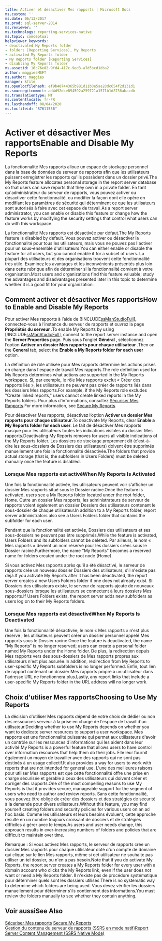 ```yaml
---
title: Activer et désactiver Mes rapports | Microsoft Docs
ms.custom: ''
ms.date: 06/13/2017
ms.prod: sql-server-2014
ms.reviewer: ''
ms.technology: reporting-services-native
ms.topic: conceptual
helpviewer_keywords:
- deactivated My Reports folder
- folders [Reporting Services], My Reports
- activated My Reports folder
- My Reports folder [Reporting Services]
- disabling My Reports folder
ms.assetid: 16c76e82-9fd4-417c-9ed3-a7d5bcd1dba2
author: maggiesMSFT
ms.author: maggies
manager: kfile
ms.openlocfilehash: ef9b48744365b981d11b0e5ae20dc654f2d131d1
ms.sourcegitcommit: ad4d92dce894592a259721a1571b1d8736abacdb
ms.translationtype: MT
ms.contentlocale: fr-FR
ms.lasthandoff: 08/04/2020
ms.locfileid: "87611536"
---
```

# <a name="enable-and-disable-my-reports"></a><span data-ttu-id="757ed-102">Activer et désactiver Mes rapports</span><span class="sxs-lookup"><span data-stu-id="757ed-102">Enable and Disable My Reports</span></span>
  <span data-ttu-id="757ed-103">La fonctionnalité Mes rapports alloue un espace de stockage personnel dans la base de données du serveur de rapports afin que les utilisateurs puissent enregistrer les rapports qu'ils possèdent dans un dossier privé.</span><span class="sxs-lookup"><span data-stu-id="757ed-103">The My Reports feature allocates personal storage in the report server database so that users can save reports that they own in a private folder.</span></span> <span data-ttu-id="757ed-104">En tant qu'administrateur du serveur de rapports, vous pouvez activer ou désactiver cette fonctionnalité, ou modifier la façon dont elle opère en modifiant les paramètres de sécurité qui déterminent ce que les utilisateurs sont autorisés à faire avec cet espace de travail.</span><span class="sxs-lookup"><span data-stu-id="757ed-104">As a report server administrator, you can enable or disable this feature or change how the feature works by modifying the security settings that control what users can do with this workspace.</span></span>  
  
 <span data-ttu-id="757ed-105">La fonctionnalité Mes rapports est désactivée par défaut.</span><span class="sxs-lookup"><span data-stu-id="757ed-105">The My Reports feature is disabled by default.</span></span> <span data-ttu-id="757ed-106">Vous pouvez activer ou désactiver la fonctionnalité pour tous les utilisateurs, mais vous ne pouvez pas l'activer pour un sous-ensemble d'utilisateurs.</span><span class="sxs-lookup"><span data-stu-id="757ed-106">You can either enable or disable the feature for all users, but you cannot enable it for a subset of users.</span></span> <span data-ttu-id="757ed-107">La plupart des utilisateurs et des organisations trouvent cette fonctionnalité très utile. Examinez les avantages et les inconvénients présentés plus loin dans cette rubrique afin de déterminer si la fonctionnalité convient à votre organisation.</span><span class="sxs-lookup"><span data-stu-id="757ed-107">Most users and organizations find this feature valuable; study the advantages and disadvantages presented later in this topic to determine whether it is a good fit for your organization.</span></span>  
  
## <a name="how-to-enable-and-disable-my-reports"></a><span data-ttu-id="757ed-108">Comment activer et désactiver Mes rapports</span><span class="sxs-lookup"><span data-stu-id="757ed-108">How to Enable and Disable My Reports</span></span>  
 <span data-ttu-id="757ed-109">Pour activer Mes rapports à l’aide de [!INCLUDE[ssManStudioFull](../../includes/ssmanstudiofull-md.md)], connectez-vous à l’instance du serveur de rapports et ouvrez la page **Propriétés du serveur** .</span><span class="sxs-lookup"><span data-stu-id="757ed-109">To enable My Reports by using [!INCLUDE[ssManStudioFull](../../includes/ssmanstudiofull-md.md)], connect to the report server instance and open the **Server Properties** page.</span></span> <span data-ttu-id="757ed-110">Puis sous l’onglet **Général** , sélectionnez l’option **Activer un dossier Mes rapports pour chaque utilisateur** .</span><span class="sxs-lookup"><span data-stu-id="757ed-110">Then on the **General** tab, select the **Enable a My Reports folder for each user** option.</span></span>  
  
 <span data-ttu-id="757ed-111">La définition de rôle utilisée pour Mes rapports détermine les actions prises en charge dans l'espace de travail Mes rapports.</span><span class="sxs-lookup"><span data-stu-id="757ed-111">The role definition used for My Reports determines what actions are supported in the My Reports workspace.</span></span> <span data-ttu-id="757ed-112">Si, par exemple, le rôle Mes rapports exclut « Créer des rapports liés », les utilisateurs ne peuvent pas créer de rapports liés dans les dossiers Mes rapports.</span><span class="sxs-lookup"><span data-stu-id="757ed-112">For example, if the My Reports role excludes "Create linked reports," users cannot create linked reports in the My Reports folders.</span></span> <span data-ttu-id="757ed-113">Pour plus d’informations, consultez [Sécuriser Mes Rapports](../security/secure-my-reports.md).</span><span class="sxs-lookup"><span data-stu-id="757ed-113">For more information, see [Secure My Reports](../security/secure-my-reports.md).</span></span>  
  
 <span data-ttu-id="757ed-114">Pour désactiver Mes rapports, désactivez l’option **Activer un dossier Mes rapports pour chaque utilisateur**.</span><span class="sxs-lookup"><span data-stu-id="757ed-114">To deactivate My Reports, clear **Enable a My Reports folder for each user**.</span></span> <span data-ttu-id="757ed-115">Le fait de désactiver Mes rapports masque pour les utilisateurs toutes les indications visibles du dossier Mes rapports.</span><span class="sxs-lookup"><span data-stu-id="757ed-115">Deactivating My Reports removes for users all visible indications of the My Reports folder.</span></span> <span data-ttu-id="757ed-116">Les dossiers de stockage proprement dit (c'est-à-dire les sous-dossiers de Dossiers des utilisateurs) doivent être supprimés manuellement une fois la fonctionnalité désactivée.</span><span class="sxs-lookup"><span data-stu-id="757ed-116">The folders that provide actual storage (that is, the subfolders in Users Folders) must be deleted manually once the feature is disabled.</span></span>  
  
### <a name="when-my-reports-is-activated"></a><span data-ttu-id="757ed-117">Lorsque Mes rapports est activé</span><span class="sxs-lookup"><span data-stu-id="757ed-117">When My Reports Is Activated</span></span>  
 <span data-ttu-id="757ed-118">Une fois la fonctionnalité activée, les utilisateurs peuvent voir s'afficher un dossier Mes rapports situé sous le Dossier racine.</span><span class="sxs-lookup"><span data-stu-id="757ed-118">Once the feature is activated, users see a My Reports folder located under the root folder, Home.</span></span> <span data-ttu-id="757ed-119">Outre un dossier Mes rapports, les administrateurs de serveur de rapports voient également un dossier Dossiers des utilisateurs contenant le sous-dossier de chaque utilisateur.</span><span class="sxs-lookup"><span data-stu-id="757ed-119">In addition to a My Reports folder, report server administrators also see a Users Folders folder that contains the subfolder for each user.</span></span>  
  
 <span data-ttu-id="757ed-120">Pendant que la fonctionnalité est activée, Dossiers des utilisateurs et ses sous-dossiers ne peuvent pas être supprimés.</span><span class="sxs-lookup"><span data-stu-id="757ed-120">While the feature is activated, Users Folders and its subfolders cannot be deleted.</span></span> <span data-ttu-id="757ed-121">Par ailleurs, le nom « Mes rapports » devient un nom réservé pour les dossiers créés sous le Dossier racine.</span><span class="sxs-lookup"><span data-stu-id="757ed-121">Furthermore, the name "My Reports" becomes a reserved name for folders created under the root node (Home).</span></span>  
  
 <span data-ttu-id="757ed-122">Si vous activez Mes rapports après qu'il a été désactivé, le serveur de rapports crée un nouveau dossier Dossiers des utilisateurs, s'il n'existe pas déjà.</span><span class="sxs-lookup"><span data-stu-id="757ed-122">If you activate My Reports after it has been deactivated, the report server creates a new Users Folders folder if one does not already exist.</span></span> <span data-ttu-id="757ed-123">Si Dossiers des utilisateurs existe, le serveur de rapports ajoute de nouveaux sous-dossiers lorsque les utilisateurs se connectent à leurs dossiers Mes rapports.</span><span class="sxs-lookup"><span data-stu-id="757ed-123">If Users Folders exists, the report server adds new subfolders as users log on to their My Reports folders.</span></span>  
  
### <a name="when-my-reports-is-deactivated"></a><span data-ttu-id="757ed-124">Lorsque Mes rapports est désactivé</span><span class="sxs-lookup"><span data-stu-id="757ed-124">When My Reports Is Deactivated</span></span>  
 <span data-ttu-id="757ed-125">Une fois la fonctionnalité désactivée, le nom « Mes rapports » n'est plus réservé ; les utilisateurs peuvent créer un dossier personnel appelé Mes rapports sous le Dossier racine.</span><span class="sxs-lookup"><span data-stu-id="757ed-125">Once the feature is deactivated, the name "My Reports" is no longer reserved; users can create a personal folder named My Reports under the Home folder.</span></span> <span data-ttu-id="757ed-126">De plus, la redirection depuis Mes rapports vers des sous-dossiers de Mes rapports propres aux utilisateurs n'est plus assurée.</span><span class="sxs-lookup"><span data-stu-id="757ed-126">In addition, redirection from My Reports to user-specific My Reports subfolders is no longer performed.</span></span> <span data-ttu-id="757ed-127">Enfin, tout lien de rapport contenant un dossier Mes rapports propre à un utilisateur dans l'adresse URL ne fonctionnera plus.</span><span class="sxs-lookup"><span data-stu-id="757ed-127">Lastly, any report links that include a user-specific My Reports folder in the URL address will no longer work.</span></span>  
  
## <a name="choosing-to-use-my-reports"></a><span data-ttu-id="757ed-128">Choix d'utiliser Mes rapports</span><span class="sxs-lookup"><span data-stu-id="757ed-128">Choosing to Use My Reports</span></span>  
 <span data-ttu-id="757ed-129">La décision d'utiliser Mes rapports dépend de votre choix de dédier ou non des ressources serveur à la prise en charge de l'espace de travail d'un utilisateur.</span><span class="sxs-lookup"><span data-stu-id="757ed-129">Deciding whether to use My Reports depends on whether you want to dedicate server resources to support a user workspace.</span></span> <span data-ttu-id="757ed-130">Mes rapports est une fonctionnalité puissante qui permet aux utilisateurs d'avoir un contrôle sur les ressources d'informations qui les aident dans leur activité.</span><span class="sxs-lookup"><span data-stu-id="757ed-130">My Reports is a powerful feature that allows users to have control over information resources that help them do their jobs.</span></span> <span data-ttu-id="757ed-131">Elle leur fournit également un moyen de travailler avec des rapports qui ne sont pas destinés à un usage collectif.</span><span class="sxs-lookup"><span data-stu-id="757ed-131">It also provides a way for users to work with reports that are not intended for general use.</span></span> <span data-ttu-id="757ed-132">L'une des meilleures raisons pour utiliser Mes rapports est que cette fonctionnalité offre une prise en charge sécurisée et gérable à ceux des utilisateurs qui doivent créer et corriger des rapports.</span><span class="sxs-lookup"><span data-stu-id="757ed-132">One of the most compelling reasons to use My Reports is that it provides secure, manageable support for the segment of users who need to author and review reports.</span></span> <span data-ttu-id="757ed-133">Sans cette fonctionnalité, vous pouvez être obligé de créer des dossiers et des stratégies de sécurité à la demande pour divers utilisateurs.</span><span class="sxs-lookup"><span data-stu-id="757ed-133">Without this feature, you may find yourself creating folders and security policies for various users on an ad hoc basis.</span></span> <span data-ttu-id="757ed-134">Comme les utilisateurs et leurs besoins évoluent, cette approche résulte en un nombre toujours croissant de dossiers et de stratégies difficiles à gérer avec le temps.</span><span class="sxs-lookup"><span data-stu-id="757ed-134">As users and user needs change, this approach results in ever-increasing numbers of folders and policies that are difficult to maintain over time.</span></span>  
  
 <span data-ttu-id="757ed-135">Remarque : Si vous activez Mes rapports, le serveur de rapports crée un dossier Mes rapports pour chaque utilisateur doté d'un compte de domaine qui clique sur le lien Mes rapports, même si cet utilisateur ne souhaite pas utiliser un tel dossier, ou n'en a pas besoin.</span><span class="sxs-lookup"><span data-stu-id="757ed-135">Note that if you do activate My Reports, the report server creates a My Reports folder for every user with a domain account who clicks the My Reports link, even if the user does not want or need a My Reports folder.</span></span> <span data-ttu-id="757ed-136">Il n'existe pas de procédure systématique pour déterminer quels sont les dossiers utilisés.</span><span class="sxs-lookup"><span data-stu-id="757ed-136">There is no systematic way to determine which folders are being used.</span></span> <span data-ttu-id="757ed-137">Vous devez vérifier les dossiers manuellement pour déterminer s'ils contiennent des informations.</span><span class="sxs-lookup"><span data-stu-id="757ed-137">You must review the folders manually to see whether they contain anything.</span></span>  
  
## <a name="see-also"></a><span data-ttu-id="757ed-138">Voir aussi</span><span class="sxs-lookup"><span data-stu-id="757ed-138">See Also</span></span>  
 <span data-ttu-id="757ed-139">[Sécuriser Mes rapports](../security/secure-my-reports.md) </span><span class="sxs-lookup"><span data-stu-id="757ed-139">[Secure My Reports](../security/secure-my-reports.md) </span></span>  
 [<span data-ttu-id="757ed-140">Gestion du contenu du serveur de rapports &#40;SSRS en mode natif&#41;</span><span class="sxs-lookup"><span data-stu-id="757ed-140">Report Server Content Management &#40;SSRS Native Mode&#41;</span></span>](report-server-content-management-ssrs-native-mode.md)  
  
  
